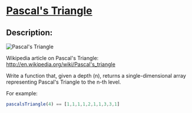 # [Pascal's Triangle](https://www.codewars.com/kata/5226eb40316b56c8d500030f)

## Description:

![Pascal's Triangle](http://upload.wikimedia.org/wikipedia/commons/0/0d/PascalTriangleAnimated2.gif)

Wikipedia article on Pascal's Triangle: http://en.wikipedia.org/wiki/Pascal's_triangle

Write a function that, given a depth (n), returns a single-dimensional array representing Pascal's Triangle to the n-th level.

For example:
```javascript
pascalsTriangle(4) == [1,1,1,1,2,1,1,3,3,1]
```